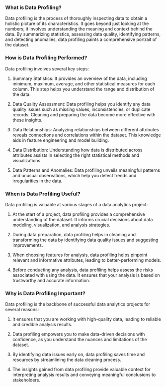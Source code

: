 ### <p>What is Data Profiling?</p>
<p>Data profiling is the process of thoroughly inspecting data to obtain a holistic picture of its characteristics. It goes beyond just looking at the numbers; it involves understanding the meaning and context behind the data. By summarizing statistics, assessing data quality, identifying patterns, and detecting anomalies, data profiling paints a comprehensive portrait of the dataset.</p>

### How is Data Profiling Performed?
Data profiling involves several key steps:
1. Summary Statistics: It provides an overview of the data, including minimum, maximum, average, and other statistical measures for each column. This step helps you understand the range and distribution of the data.

2. Data Quality Assessment: Data profiling helps you identify any data quality issues such as missing values, inconsistencies, or duplicate records. Cleaning and preparing the data become more effective with these insights.

3. Data Relationships: Analyzing relationships between different attributes reveals connections and correlations within the dataset. This knowledge aids in feature engineering and model building.

4. Data Distribution: Understanding how data is distributed across attributes assists in selecting the right statistical methods and visualizations.

5. Data Patterns and Anomalies: Data profiling unveils meaningful patterns and unusual observations, which help you detect trends and irregularities in the data.

### When is Data Profiling Useful?
Data profiling is valuable at various stages of a data analytics project:
1. At the start of a project, data profiling provides a comprehensive understanding of the dataset. It informs crucial decisions about data modeling, visualization, and analysis strategies.

2. During data preparation, data profiling helps in cleaning and transforming the data by identifying data quality issues and suggesting improvements.

3. When choosing features for analysis, data profiling helps pinpoint relevant and informative attributes, leading to better-performing models.

4. Before conducting any analysis, data profiling helps assess the risks associated with using the data. It ensures that your analysis is based on trustworthy and accurate information.

### Why is Data Profiling Important?
Data profiling is the backbone of successful data analytics projects for several reasons:
1. It ensures that you are working with high-quality data, leading to reliable and credible analysis results.

2. Data profiling empowers you to make data-driven decisions with confidence, as you understand the nuances and limitations of the dataset.

3. By identifying data issues early on, data profiling saves time and resources by streamlining the data cleaning process.

4. The insights gained from data profiling provide valuable context for interpreting analysis results and conveying meaningful conclusions to stakeholders.
